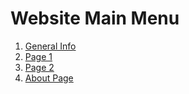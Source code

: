 # Website Main Menu
1. [General Info](https://www.google.com)
2. [Page 1](https://www.google.com)
3. [Page 2](https://www.google.com)
4. [About Page](https://www.google.com)